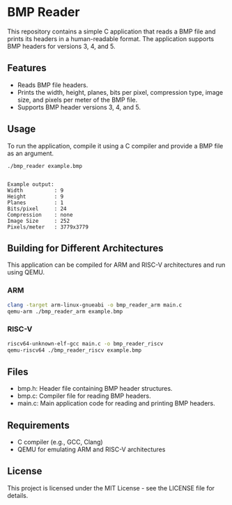 # BMP Reader
This repository contains a simple C application that reads a BMP file and prints its headers in a human-readable format. The application supports BMP headers for versions 3, 4, and 5.

## Features
- Reads BMP file headers.
- Prints the width, height, planes, bits per pixel, compression type, image size, and pixels per meter of the BMP file.
- Supports BMP header versions 3, 4, and 5.

## Usage

To run the application, compile it using a C compiler and provide a BMP file as an argument.
```
./bmp_reader example.bmp


Example output:
Width          : 9
Height         : 9
Planes         : 1
Bits/pixel     : 24
Compression    : none
Image Size     : 252
Pixels/meter   : 3779x3779
```

## Building for Different Architectures
This application can be compiled for ARM and RISC-V architectures and run using QEMU.

### ARM
```sh
clang -target arm-linux-gnueabi -o bmp_reader_arm main.c
qemu-arm ./bmp_reader_arm example.bmp
```
### RISC-V
```sh
riscv64-unknown-elf-gcc main.c -o bmp_reader_riscv
qemu-riscv64 ./bmp_reader_riscv example.bmp
```
## Files

* bmp.h: Header file containing BMP header structures.
* bmp.c: Compiler file for reading BMP headers.
* main.c: Main application code for reading and printing BMP headers.

## Requirements
* C compiler (e.g., GCC, Clang)
* QEMU for emulating ARM and RISC-V architectures

##  License
This project is licensed under the MIT License - see the LICENSE file for details.
